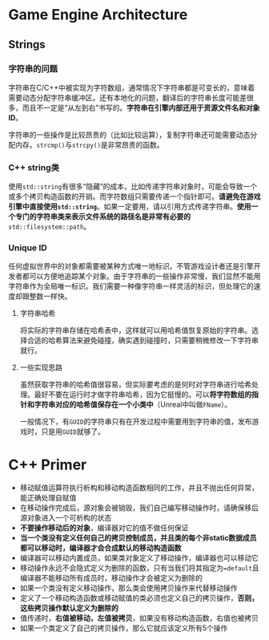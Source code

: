 # Game Engine Architecture

## Strings

### 字符串的问题

​	字符串在C/C++中被实现为字符数组，通常情况下字符串都是可变长的，意味着需要动态分配字符串缓冲区。还有本地化的问题，翻译后的字符串长度可能差很多，而且不一定是“从左到右”书写的。**字符串在引擎内部还用于资源文件名和对象ID**。

​	字符串的一些操作是比较昂贵的（比如比较运算），复制字符串还可能需要动态分配内存。`strcmp()`与`strcpy()`是非常昂贵的函数。

### C++ string类

​	使用`std::string`有很多“隐藏”的成本，比如传递字符串对象时，可能会导致一个或多个拷贝构造函数的开销。而字符数组只需要传递一个指针即可。**请避免在游戏引擎中直接使用`std::string`**。如果一定要用，请以引用方式传递字符串。**使用一个专门的字符串类来表示文件系统的路径名是非常有必要的**`std::filesystem::path`。

### Unique ID

​	任何虚拟世界中的对象都需要被某种方式唯一地标识。不管游戏设计者还是引擎开发者都可以方便地追踪某个对象。由于字符串的一些操作非常慢，我们显然不能用字符串作为全局唯一标识。我们需要一种像字符串一样灵活的标识，但处理它的速度却跟整数一样快。

1. 字符串哈希

   将实际的字符串存储在哈希表中，这样就可以用哈希值恢复原始的字符串。选择合适的哈希算法来避免碰撞，确实遇到碰撞时，只需要稍微修改一下字符串就行。

2. 一些实现思路

   虽然获取字符串的哈希值很容易，但实际要考虑的是何时对字符串进行哈希处理。最好不要在运行时才做字符串哈希，因为它挺慢的。可以**将字符数组的指针和字符串对应的哈希值保存在一个小类中**（Unreal中叫做`FName`）。

   一般情况下，有`GUID`的字符串只有在开发过程中需要用到字符串的值，发布游戏时，只是用`GUID`就够了。

# C++ Primer

- 移动赋值运算符执行析构和移动构造函数相同的工作，并且不抛出任何异常，能正确处理自赋值
- 在移动操作完成后，源对象会被销毁，我们自己编写移动操作时，请确保移后源对象进入一个可析构的状态
- **不要操作移动后的对象**，编译器对它的值不做任何保证
- **当一个类没有定义任何自己的拷贝控制成员，并且类的每个非static数据成员都可以移动时，编译器才会合成默认的移动构造函数**
- 编译器可以移动内置成员，如果类对象定义了移动操作，编译器也可以移动它
- 移动操作永远不会隐式定义为删除的函数，只有当我们将其指定为`=default`且编译器不能移动所有成员时，移动操作才会被定义为删除的
- 如果一个类没有定义移动操作，那么类会使用拷贝操作来代替移动操作
- 定义了一个移动构造函数或移动赋值的类必须也定义自己的拷贝操作，**否则，这些拷贝操作默认定义为删除的**
- 值传递时，**右值被移动，左值被拷贝**，如果没有移动构造函数，右值也被拷贝
- 如果一个类定义了自己的拷贝操作，那么它就应该定义所有$5$个操作

